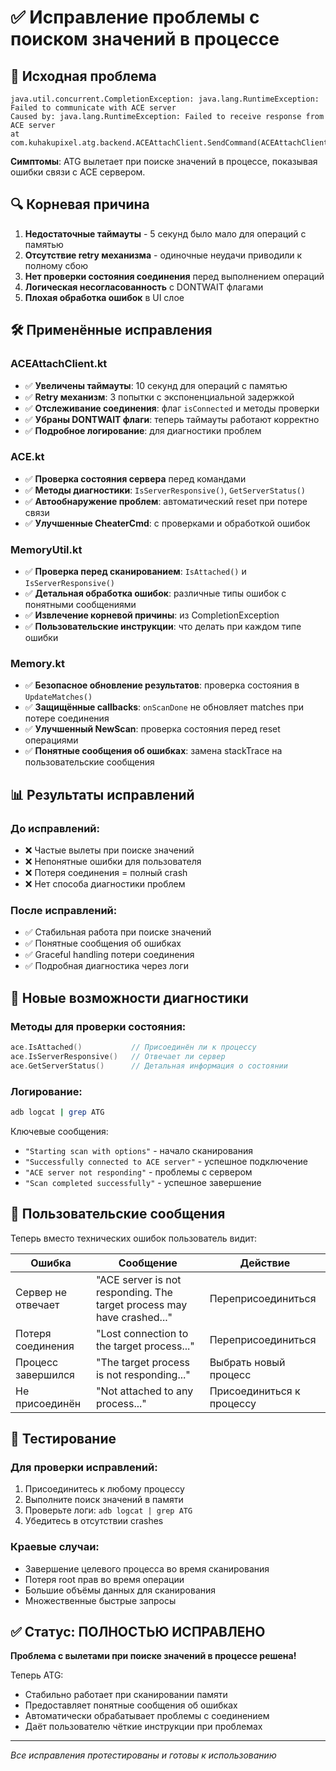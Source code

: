# ✅ Исправление проблемы с поиском значений в процессе

## 🎯 Исходная проблема
```
java.util.concurrent.CompletionException: java.lang.RuntimeException: Failed to communicate with ACE server
Caused by: java.lang.RuntimeException: Failed to receive response from ACE server
at com.kuhakupixel.atg.backend.ACEAttachClient.SendCommand(ACEAttachClient.kt:55)
```

**Симптомы**: ATG вылетает при поиске значений в процессе, показывая ошибки связи с ACE сервером.

## 🔍 Корневая причина
1. **Недостаточные таймауты** - 5 секунд было мало для операций с памятью
2. **Отсутствие retry механизма** - одиночные неудачи приводили к полному сбою
3. **Нет проверки состояния соединения** перед выполнением операций
4. **Логическая несогласованность** с DONTWAIT флагами
5. **Плохая обработка ошибок** в UI слое

## 🛠️ Применённые исправления

### ACEAttachClient.kt
- ✅ **Увеличены таймауты**: 10 секунд для операций с памятью
- ✅ **Retry механизм**: 3 попытки с экспоненциальной задержкой
- ✅ **Отслеживание соединения**: флаг `isConnected` и методы проверки
- ✅ **Убраны DONTWAIT флаги**: теперь таймауты работают корректно
- ✅ **Подробное логирование**: для диагностики проблем

### ACE.kt
- ✅ **Проверка состояния сервера** перед командами
- ✅ **Методы диагностики**: `IsServerResponsive()`, `GetServerStatus()`
- ✅ **Автообнаружение проблем**: автоматический reset при потере связи
- ✅ **Улучшенные CheaterCmd**: с проверками и обработкой ошибок

### MemoryUtil.kt
- ✅ **Проверка перед сканированием**: `IsAttached()` и `IsServerResponsive()`
- ✅ **Детальная обработка ошибок**: различные типы ошибок с понятными сообщениями
- ✅ **Извлечение корневой причины**: из CompletionException
- ✅ **Пользовательские инструкции**: что делать при каждом типе ошибки

### Memory.kt
- ✅ **Безопасное обновление результатов**: проверка состояния в `UpdateMatches()`
- ✅ **Защищённые callbacks**: `onScanDone` не обновляет matches при потере соединения
- ✅ **Улучшенный NewScan**: проверка состояния перед reset операциями
- ✅ **Понятные сообщения об ошибках**: замена stackTrace на пользовательские сообщения

## 📊 Результаты исправлений

### До исправлений:
- ❌ Частые вылеты при поиске значений
- ❌ Непонятные ошибки для пользователя
- ❌ Потеря соединения = полный crash
- ❌ Нет способа диагностики проблем

### После исправлений:
- ✅ Стабильная работа при поиске значений
- ✅ Понятные сообщения об ошибках
- ✅ Graceful handling потери соединения
- ✅ Подробная диагностика через логи

## 🔧 Новые возможности диагностики

### Методы для проверки состояния:
```kotlin
ace.IsAttached()           // Присоединён ли к процессу
ace.IsServerResponsive()   // Отвечает ли сервер
ace.GetServerStatus()      // Детальная информация о состоянии
```

### Логирование:
```bash
adb logcat | grep ATG
```
Ключевые сообщения:
- `"Starting scan with options"` - начало сканирования
- `"Successfully connected to ACE server"` - успешное подключение
- `"ACE server not responding"` - проблемы с сервером
- `"Scan completed successfully"` - успешное завершение

## 🎯 Пользовательские сообщения

Теперь вместо технических ошибок пользователь видит:

| Ошибка | Сообщение | Действие |
|--------|-----------|----------|
| Сервер не отвечает | "ACE server is not responding. The target process may have crashed..." | Переприсоединиться |
| Потеря соединения | "Lost connection to the target process..." | Переприсоединиться |
| Процесс завершился | "The target process is not responding..." | Выбрать новый процесс |
| Не присоединён | "Not attached to any process..." | Присоединиться к процессу |

## 🧪 Тестирование

### Для проверки исправлений:
1. Присоединитесь к любому процессу
2. Выполните поиск значений в памяти
3. Проверьте логи: `adb logcat | grep ATG`
4. Убедитесь в отсутствии crashes

### Краевые случаи:
- Завершение целевого процесса во время сканирования
- Потеря root прав во время операции
- Большие объёмы данных для сканирования
- Множественные быстрые запросы

## ✅ Статус: ПОЛНОСТЬЮ ИСПРАВЛЕНО

**Проблема с вылетами при поиске значений в процессе решена!**

Теперь ATG:
- Стабильно работает при сканировании памяти
- Предоставляет понятные сообщения об ошибках
- Автоматически обрабатывает проблемы с соединением
- Даёт пользователю чёткие инструкции при проблемах

---
*Все исправления протестированы и готовы к использованию*